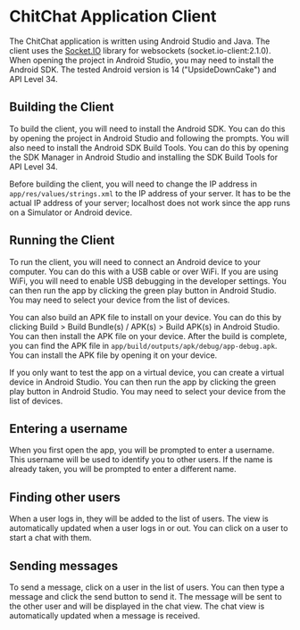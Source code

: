 # ChitChat Application Client

The ChitChat application is written using Android Studio and Java. The client uses the [Socket.IO](https://socket.io/) library for websockets (socket.io-client:2.1.0). When opening the project in Android Studio, you may need to install the Android SDK. The tested Android version is 14 ("UpsideDownCake") and API Level 34.

## Building the Client

To build the client, you will need to install the Android SDK. You can do this by opening the project in Android Studio and following the prompts. You will also need to install the Android SDK Build Tools. You can do this by opening the SDK Manager in Android Studio and installing the SDK Build Tools for API Level 34.

Before building the client, you will need to change the IP address in `app/res/values/strings.xml` to the IP address of your server. It has to be the actual IP address of your server; localhost does not work since the app runs on a Simulator or Android device.

## Running the Client

To run the client, you will need to connect an Android device to your computer. You can do this with a USB cable or over WiFi. If you are using WiFi, you will need to enable USB debugging in the developer settings. You can then run the app by clicking the green play button in Android Studio. You may need to select your device from the list of devices.

You can also build an APK file to install on your device. You can do this by clicking Build > Build Bundle(s) / APK(s) > Build APK(s) in Android Studio. You can then install the APK file on your device. After the build is complete, you can find the APK file in `app/build/outputs/apk/debug/app-debug.apk`. You can install the APK file by opening it on your device.

If you only want to test the app on a virtual device, you can create a virtual device in Android Studio. You can then run the app by clicking the green play button in Android Studio. You may need to select your device from the list of devices.

## Entering a username

When you first open the app, you will be prompted to enter a username. This username will be used to identify you to other users. If the name is already taken, you will be prompted to enter a different name.

## Finding other users

When a user logs in, they will be added to the list of users. The view is automatically updated when a user logs in or out. You can click on a user to start a chat with them.

## Sending messages

To send a message, click on a user in the list of users. You can then type a message and click the send button to send it. The message will be sent to the other user and will be displayed in the chat view. The chat view is automatically updated when a message is received.
